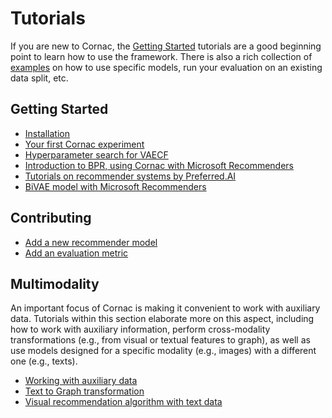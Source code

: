 # Tutorials

If you are new to Cornac, the [Getting Started](#getting-started) tutorials are a good beginning point to learn how to use the framework. There is also a rich collection of [examples](../examples#cornac-examples-directory) on how to use specific models, run your evaluation on an existing data split, etc.

## Getting Started

- [Installation](../README.md#installation)
- [Your first Cornac experiment](../README.md#getting-started-your-first-cornac-experiment) 
- [Hyperparameter search for VAECF](./param_search_vaecf.ipynb)
- [Introduction to BPR, using Cornac with Microsoft Recommenders](https://github.com/microsoft/recommenders/blob/main/examples/02_model_collaborative_filtering/cornac_bpr_deep_dive.ipynb)
- [Tutorials on recommender systems by Preferred.AI](https://github.com/PreferredAI/tutorials/tree/master/recommender-systems)
- [BiVAE model with Microsoft Recommenders](https://github.com/microsoft/recommenders/blob/main/examples/02_model_collaborative_filtering/cornac_bivae_deep_dive.ipynb)

## Contributing

- [Add a new recommender model](./add_model.md)
- [Add an evaluation metric](./add_metric.md)

## Multimodality
An important focus of Cornac is making it convenient to work with auxiliary data. Tutorials within this section elaborate more on this aspect, including how to work with auxiliary information, perform cross-modality transformations (e.g., from visual or textual features to graph), as well as use models designed for a specific modality (e.g., images) with a different one (e.g., texts).

- [Working with auxiliary data](./working_with_auxiliary_data.md)
- [Text to Graph transformation](./text_to_graph.ipynb)
- [Visual recommendation algorithm with text data](./vbpr_text.ipynb)
